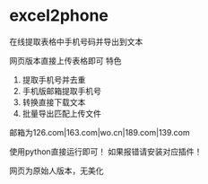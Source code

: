 # excel2phone
在线提取表格中手机号码并导出到文本

网页版本直接上传表格即可
特色
1. 提取手机号并去重
2. 手机版邮箱提取手机号
3. 转换直接下载文本
4. 批量导出匹配上传文件

邮箱为126.com|163.com|wo.cn|189.com|139.com

使用python直接运行即可！
如果报错请安装对应插件！

网页为原始人版本，无美化
